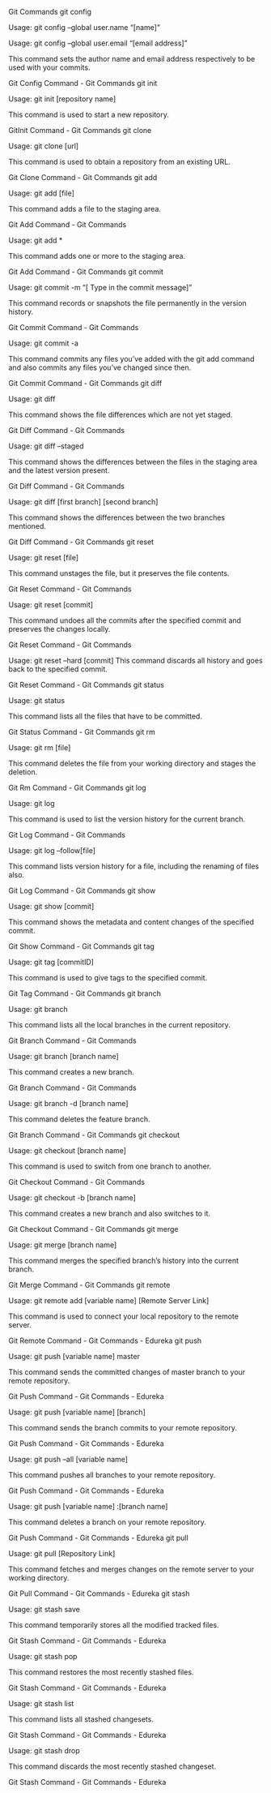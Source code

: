 Git Commands
git config

Usage: git config –global user.name “[name]”  

Usage: git config –global user.email “[email address]”  

This command sets the author name and email address respectively to be used with your commits.

Git Config Command - Git Commands 
git init

Usage: git init [repository name]

 

This command is used to start a new repository.

GitInit Command - Git Commands 
git clone

Usage: git clone [url]  

This command is used to obtain a repository from an existing URL.

Git Clone Command - Git Commands
git add

Usage: git add [file]  

This command adds a file to the staging area.

Git Add Command - Git Commands 

Usage: git add *  

This command adds one or more to the staging area.

Git Add Command - Git Commands 
git commit

Usage: git commit -m “[ Type in the commit message]”  

This command records or snapshots the file permanently in the version history.

Git Commit Command - Git Commands 

Usage: git commit -a  

This command commits any files you’ve added with the git add command and also commits any files you’ve changed since then.

Git Commit Command - Git Commands 
git diff

Usage: git diff  

This command shows the file differences which are not yet staged.

Git Diff Command - Git Commands 

 Usage: git diff –staged 

This command shows the differences between the files in the staging area and the latest version present.

Git Diff Command - Git Commands 

Usage: git diff [first branch] [second branch]  

This command shows the differences between the two branches mentioned.

Git Diff Command - Git Commands
git reset

Usage: git reset [file]  

This command unstages the file, but it preserves the file contents.

Git Reset Command - Git Commands

Usage: git reset [commit]  

This command undoes all the commits after the specified commit and preserves the changes locally.

Git Reset Command - Git Commands

Usage: git reset –hard [commit]  This command discards all history and goes back to the specified commit.

Git Reset Command - Git Commands
git status

Usage: git status  

This command lists all the files that have to be committed.

Git Status Command - Git Commands
git rm

Usage: git rm [file]  

This command deletes the file from your working directory and stages the deletion.

Git Rm Command - Git Commands
git log

Usage: git log  

This command is used to list the version history for the current branch.

Git Log Command - Git Commands

Usage: git log –follow[file]  

This command lists version history for a file, including the renaming of files also.

Git Log Command - Git Commands
git show

Usage: git show [commit]  

This command shows the metadata and content changes of the specified commit.

Git Show Command - Git Commands
git tag

Usage: git tag [commitID]  

This command is used to give tags to the specified commit.

Git Tag Command - Git Commands
git branch

Usage: git branch  

This command lists all the local branches in the current repository.

Git Branch Command - Git Commands

Usage: git branch [branch name]  

This command creates a new branch.

Git Branch Command - Git Commands

Usage: git branch -d [branch name]  

This command deletes the feature branch.

Git Branch Command - Git Commands
git checkout

Usage: git checkout [branch name]  

This command is used to switch from one branch to another.

Git Checkout Command - Git Commands

Usage: git checkout -b [branch name]  

This command creates a new branch and also switches to it.

Git Checkout Command - Git Commands
git merge

Usage: git merge [branch name]  

This command merges the specified branch’s history into the current branch.

Git Merge Command - Git Commands
git remote

Usage: git remote add [variable name] [Remote Server Link]  

This command is used to connect your local repository to the remote server.

Git Remote Command - Git Commands - Edureka
git push

Usage: git push [variable name] master  

This command sends the committed changes of master branch to your remote repository.

Git Push Command - Git Commands - Edureka

Usage: git push [variable name] [branch]  

This command sends the branch commits to your remote repository.

Git Push Command - Git Commands - Edureka

Usage: git push –all [variable name]  

This command pushes all branches to your remote repository.

Git Push Command - Git Commands - Edureka

Usage: git push [variable name] :[branch name]  

This command deletes a branch on your remote repository.

Git Push Command - Git Commands - Edureka
git pull

Usage: git pull [Repository Link]  

This command fetches and merges changes on the remote server to your working directory.

Git Pull Command - Git Commands - Edureka
git stash

Usage: git stash save  

This command temporarily stores all the modified tracked files.

Git Stash Command - Git Commands - Edureka

Usage: git stash pop  

This command restores the most recently stashed files.

Git Stash Command - Git Commands - Edureka

Usage: git stash list  

This command lists all stashed changesets.

Git Stash Command - Git Commands - Edureka

Usage: git stash drop  

This command discards the most recently stashed changeset.

Git Stash Command - Git Commands - Edureka

